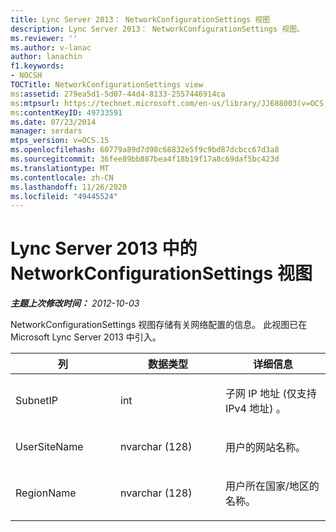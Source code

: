 ```yaml
---
title: Lync Server 2013： NetworkConfigurationSettings 视图
description: Lync Server 2013： NetworkConfigurationSettings 视图。
ms.reviewer: ''
ms.author: v-lanac
author: lanachin
f1.keywords:
- NOCSH
TOCTitle: NetworkConfigurationSettings view
ms:assetid: 279ea5d1-5d07-44d4-8133-2557446914ca
ms:mtpsurl: https://technet.microsoft.com/en-us/library/JJ688003(v=OCS.15)
ms:contentKeyID: 49733591
ms.date: 07/23/2014
manager: serdars
mtps_version: v=OCS.15
ms.openlocfilehash: 60779a89d7d98c68832e5f9c9bd87dcbcc67d3a8
ms.sourcegitcommit: 36fee89bb887bea4f18b19f17a8c69daf5bc423d
ms.translationtype: MT
ms.contentlocale: zh-CN
ms.lasthandoff: 11/26/2020
ms.locfileid: "49445524"
---
```

# <a name="networkconfigurationsettings-view-in-lync-server-2013"></a>Lync Server 2013 中的 NetworkConfigurationSettings 视图

<div data-xmlns="http://www.w3.org/1999/xhtml">

<div class="topic" data-xmlns="http://www.w3.org/1999/xhtml" data-msxsl="urn:schemas-microsoft-com:xslt" data-cs="https://msdn.microsoft.com/">

<div data-asp="https://msdn2.microsoft.com/asp">



</div>

<div id="mainSection">

<div id="mainBody">

<span> </span>

_**主题上次修改时间：** 2012-10-03_

NetworkConfigurationSettings 视图存储有关网络配置的信息。 此视图已在 Microsoft Lync Server 2013 中引入。


<table>
<colgroup>
<col style="width: 33%" />
<col style="width: 33%" />
<col style="width: 33%" />
</colgroup>
<thead>
<tr class="header">
<th>列</th>
<th>数据类型</th>
<th>详细信息</th>
</tr>
</thead>
<tbody>
<tr class="odd">
<td><p>SubnetIP</p></td>
<td><p>int</p></td>
<td><p>子网 IP 地址 (仅支持 IPv4 地址) 。</p></td>
</tr>
<tr class="even">
<td><p>UserSiteName</p></td>
<td><p>nvarchar (128) </p></td>
<td><p>用户的网站名称。</p></td>
</tr>
<tr class="odd">
<td><p>RegionName</p></td>
<td><p>nvarchar (128) </p></td>
<td><p>用户所在国家/地区的名称。</p></td>
</tr>
</tbody>
</table>


</div>

<span> </span>

</div>

</div>

</div>

